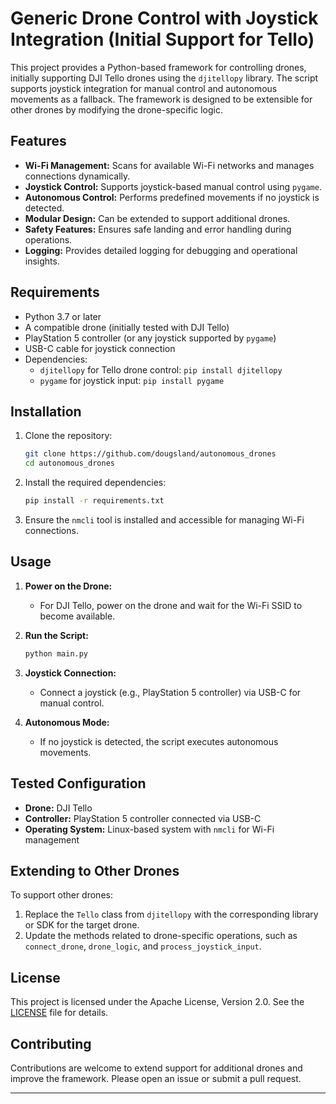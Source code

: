 # Generic Drone Control with Joystick Integration (Initial Support for Tello)

This project provides a Python-based framework for controlling drones, initially supporting DJI Tello drones using the `djitellopy` library. The script supports joystick integration for manual control and autonomous movements as a fallback. The framework is designed to be extensible for other drones by modifying the drone-specific logic.

## Features

- **Wi-Fi Management:** Scans for available Wi-Fi networks and manages connections dynamically.
- **Joystick Control:** Supports joystick-based manual control using `pygame`.
- **Autonomous Control:** Performs predefined movements if no joystick is detected.
- **Modular Design:** Can be extended to support additional drones.
- **Safety Features:** Ensures safe landing and error handling during operations.
- **Logging:** Provides detailed logging for debugging and operational insights.

## Requirements

- Python 3.7 or later
- A compatible drone (initially tested with DJI Tello)
- PlayStation 5 controller (or any joystick supported by `pygame`)
- USB-C cable for joystick connection
- Dependencies:
  - `djitellopy` for Tello drone control: `pip install djitellopy`
  - `pygame` for joystick input: `pip install pygame`

## Installation

1. Clone the repository:
   ```bash
   git clone https://github.com/dougsland/autonomous_drones
   cd autonomous_drones
   ```

2. Install the required dependencies:
   ```bash
   pip install -r requirements.txt
   ```

3. Ensure the `nmcli` tool is installed and accessible for managing Wi-Fi connections.

## Usage

1. **Power on the Drone:**
   - For DJI Tello, power on the drone and wait for the Wi-Fi SSID to become available.

2. **Run the Script:**
   ```bash
   python main.py
   ```

3. **Joystick Connection:**
   - Connect a joystick (e.g., PlayStation 5 controller) via USB-C for manual control.

4. **Autonomous Mode:**
   - If no joystick is detected, the script executes autonomous movements.

## Tested Configuration

- **Drone:** DJI Tello
- **Controller:** PlayStation 5 controller connected via USB-C
- **Operating System:** Linux-based system with `nmcli` for Wi-Fi management

## Extending to Other Drones

To support other drones:
1. Replace the `Tello` class from `djitellopy` with the corresponding library or SDK for the target drone.
2. Update the methods related to drone-specific operations, such as `connect_drone`, `drone_logic`, and `process_joystick_input`.

## License

This project is licensed under the Apache License, Version 2.0. See the [LICENSE](LICENSE) file for details.

## Contributing

Contributions are welcome to extend support for additional drones and improve the framework. Please open an issue or submit a pull request.

---
